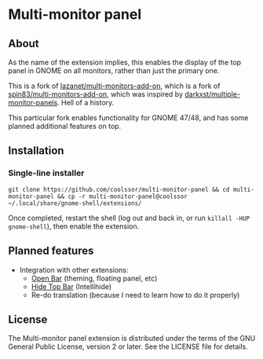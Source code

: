 # Multi-monitor panel
## About

As the name of the extension implies, this enables the display of the top panel in GNOME on all monitors, rather than just the primary one.

This is a fork of [lazanet/multi-monitors-add-on](https://github.com/lazanet/multi-monitors-add-on), which is a fork of [spin83/multi-monitors-add-on](https://github.com/spin83/multi-monitors-add-on), which was inspired by [darkxst/multiple-monitor-panels](https://github.com/darkxst/multiple-monitor-panels). Hell of a history.

This particular fork enables functionality for GNOME 47/48, and has some planned additional features on top.

## Installation
### Single-line installer

`git clone https://github.com/coolssor/multi-monitor-panel && cd multi-monitor-panel && cp -r multi-monitor-panel@coolssor ~/.local/share/gnome-shell/extensions/`

Once completed, restart the shell (log out and back in, or run `killall -HUP gnome-shell`), then enable the extension.

## Planned features
 - Integration with other extensions:
    - [Open Bar](https://github.com/neuromorph/openbar) (theming, floating panel, etc)
    - [Hide Top Bar](https://gitlab.gnome.org/tuxor1337/hidetopbar) (Intellihide)
    - Re-do translation (because I need to learn how to do it properly)

## License

The Multi-monitor panel extension is distributed under the terms of the
GNU General Public License, version 2 or later. See the LICENSE file for details.
